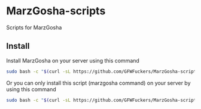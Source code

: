# MarzGosha-scripts
Scripts for MarzGosha

## Install
Install MarzGosha on your server using this command
```bash
sudo bash -c "$(curl -sL https://github.com/GFWFuckers/MarzGosha-scripts/raw/master/marzgosha.sh)" @ install
```

Or you can only install this script (marzgosha command) on your server by using this command
```bash
sudo bash -c "$(curl -sL https://github.com/GFWFuckers/MarzGosha-scripts/raw/master/marzgosha.sh)" @ install-script
```